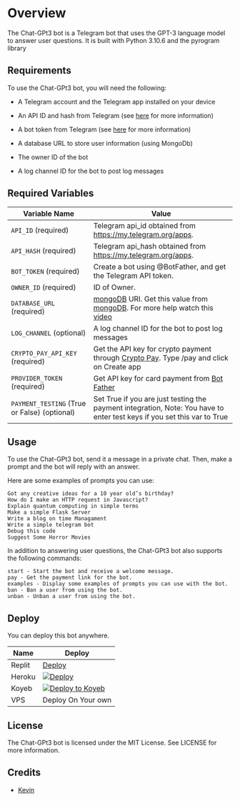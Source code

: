 # Overview

The Chat-GPt3 bot is a Telegram bot that uses the GPT-3 language model to answer user questions. It is built with Python 3.10.6 and the pyrogram library

## Requirements

To use the Chat-GPt3 bot, you will need the following:

- A Telegram account and the Telegram app installed on your device
- An API ID and hash from Telegram (see [here](https://core.telegram.org/api/obtaining_api_id) for more information)

- A bot token from Telegram (see [here](https://core.telegram.org/bots#6-botfather) for more information)
- A database URL to store user information (using MongoDb)

- The owner ID of the bot

- A log channel ID for the bot to post log messages

## Required Variables

| Variable Name             | Value                                                                                                                                                          |
| ------------------------- | -------------------------------------------------------------------------------------------------------------------------------------------------------------- |
| `API_ID` (required)       | Telegram api_id obtained from <https://my.telegram.org/apps>.                                                                                                  |
| `API_HASH` (required)     | Telegram api_hash obtained from <https://my.telegram.org/apps>.                                                                                                |
| `BOT_TOKEN` (required)    | Create a bot using @BotFather, and get the Telegram API token.                                                                                                 |
| `OWNER_ID` (required)     | ID of Owner.                                                                                                                                                   |
| `DATABASE_URL` (required) | [mongoDB](https://www.mongodb.com) URI. Get this value from [mongoDB](https://www.mongodb.com). For more help watch this [video](https://youtu.be/1G1XwEOnxxo) |
| `LOG_CHANNEL` (optional)  | A log channel ID for the bot to post log messages                                                                                                              |
| `CRYPTO_PAY_API_KEY` (required)  | Get the API key for crypto payment through [Crypto Pay](https://t.me/CryptoBot). Type /pay and click on Create app                                                                                                    |
| `PROVIDER_TOKEN` (required)  | Get API key for card payment from [Bot Father](https://t.me/botfather)                                                                                                      |
| `PAYMENT_TESTING` (True or False) (optional)  | Set True if you are just testing the payment integration, Note: You have to enter test keys if you set this var to True                                                                                                          |

## Usage

To use the Chat-GPt3 bot, send it a message in a private chat. Then, make a prompt and the bot will reply with an answer.

Here are some examples of prompts you can use:

    Got any creative ideas for a 10 year old’s birthday?
    How do I make an HTTP request in Javascript?
    Explain quantum computing in simple terms
    Make a simple Flask Server
    Write a blog on time Managament
    Write a simple telegram bot
    Debug this code
    Suggest Some Horror Movies

In addition to answering user questions, the Chat-GPt3 bot also supports the following commands:

    start - Start the bot and receive a welcome message.
    pay - Get the payment link for the bot.
    examples - Display some examples of prompts you can use with the bot.
    ban - Ban a user from using the bot.
    unban - Unban a user from using the bot.

## Deploy

You can deploy this bot anywhere.

| Name   | Deploy                                                                                                                                                                                                                       |
| ------ | ---------------------------------------------------------------------------------------------------------------------------------------------------------------------------------------------------------------------------- |
| Replit | [Deploy](https://replit.com/github/kevinnadar22/Chat-GPT3-Bot)                                                                                                                                                               |
| Heroku | [![Deploy](https://www.herokucdn.com/deploy/button.svg)](https://heroku.com/deploy?template=https://github.com/kevinnadar22/Chat-GPT3-Bot)                                                                                   |
| Koyeb  | [![Deploy to Koyeb](https://www.koyeb.com/static/images/deploy/button.svg)](https://app.koyeb.com/apps/deploy?type=git&repository=kevinnadar22/Chat-GPT3-Bot&name=Chat-GPT3-Bot&run_command=python3%20-m%20main&branch=main) |
| VPS    | Deploy On Your own                                                                                                                                                                                                           |

## License

The Chat-GPt3 bot is licensed under the MIT License. See LICENSE for more information.

## Credits

- [Kevin](https://github.com/kevinnadar22)
